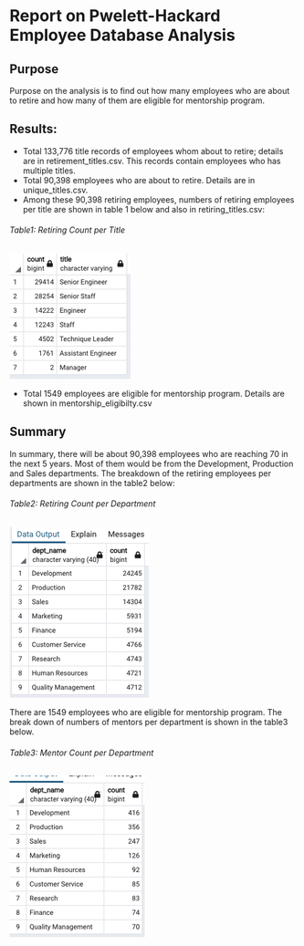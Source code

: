 # Report on Pwelett-Hackard Employee Database Analysis
## Purpose
Purpose on the analysis is to find out how many employees who are about to retire and how many of them are eligible for mentorship program.
## Results:
- Total 133,776 title records of employees whom about to retire; details are in retirement_titles.csv. This records contain employees who has multiple titles. 
- Total 90,398 employees who are about to retire. Details are in unique_titles.csv.
- Among these 90,398 retiring employees, numbers of retiring employees per title are shown in table 1 below and also in retiring_titles.csv:  
###### Table1: Retiring Count per Title
![retiring_titles](https://github.com/kaylaisnomyname/Pewlett-Hackard-Analysis-Folder/blob/main/count%20of%20retiriing%20per%20title.png?raw=true)
- Total 1549 employees are eligible for mentorship program. Details are shown in mentorship_eligibilty.csv

## Summary
In summary, there will be about 90,398 employees who are reaching 70 in the next 5 years. Most of them would be from the Development, Production and Sales departments. The breakdown of the retiring employees per departments are shown in the table2 below:  
###### Table2: Retiring Count per Department
![retiring_per_dept_summary](https://github.com/kaylaisnomyname/Pewlett-Hackard-Analysis-Folder/blob/main/retiring_per_dept_summary.png?raw=true)

There are 1549 employees who are eligible for mentorship program. The break down of numbers of mentors per department is shown in the table3 below. 
###### Table3: Mentor Count per Department
![count_of mentor_per_titles](https://github.com/kaylaisnomyname/Pewlett-Hackard-Analysis-Folder/blob/main/mentor_per_dept.png?raw=true) 


